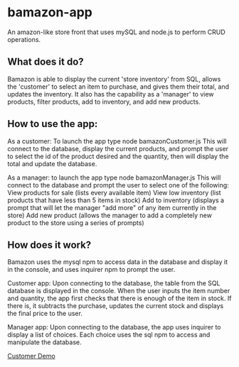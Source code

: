 # bamazon-app
An amazon-like store front that uses mySQL and node.js to perform CRUD operations.


## What does it do?
Bamazon is able to display the current 'store inventory' from SQL, allows the 'customer' to select an item to purchase, and gives them their total, and updates the inventory. It also has the capability as a 'manager' to view products, filter products, add to inventory, and add new products. 

## How to use the app:
As a customer:
To launch the app type node bamazonCustomer.js
This will connect to the database, display the current products, and prompt the user to select the id of the product desired and the quantity, then will display the total and update the database.

As a manager:
to launch the app type node bamazonManager.js
This will connect to the database and prompt the user to select one of the following:
View products for sale (lists every available item)
View low inventory (list products that have less than 5 items in stock)
Add to inventory (displays a prompt that will let the manager "add more" of any item currently in the store)
Add new product (allows the manager to add a completely new product to the store using a series of prompts)

## How does it work?
Bamazon uses the mysql npm to access data in the database and display it in the console, and uses inquirer npm to prompt the user. 

Customer app:
Upon connecting to the database, the table from the SQL database is displayed in the console. When the user inputs the item number and quantity, the app first checks that there is enough of the item in stock. If there is, it subtracts the purchase, updates the current stock and displays the final price to the user.

Manager app: 
Upon connecting to the database, the app uses inquirer to display a list of choices. Each choice uses the sql npm to access and manipulate the database. 

[Customer Demo](https://github.com/kimberlycase91/bamazon-app/blob/master/bamazonCustomer%20Demo.mkv)